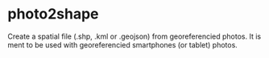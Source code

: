 # photo2shape
Create a spatial file (.shp, .kml or .geojson) from georeferencied photos.
It is ment to be used with georeferencied smartphones (or tablet) photos.
